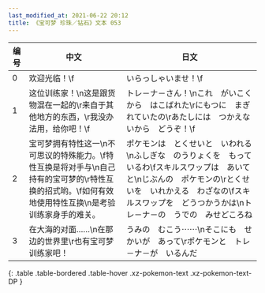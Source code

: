 ```yaml
---
last_modified_at: 2021-06-22 20:12
title: 《宝可梦 珍珠／钻石》文本 053
---
```

| 编号 | 中文 | 日文 |
| ---- | ---- | ---- |
| 0 | 欢迎光临！\f | いらっしゃいませ！\f |
| 1 | 这位训练家！\n这是跟货物混在一起的\r来自于其他地方的东西，\r我没办法用，给你吧！\f | トレ－ナ－さん！\nこれ　がいこくから　はこばれた\rにもつに　まぎれていたの\rあたしには　つかえないから　どうぞ！\f |
| 2 | 宝可梦拥有特性这一\n不可思议的特殊能力。\f特性互换是将对手与\n自己持有的宝可梦的\r特性互换的招式哟。\f如何有效地使用特性互换\n是考验训练家身手的难关。 | ポケモンは　とくせいと　いわれる\nふしぎな　のうりょくを　もっているわ\fスキルスワップは　あいてと\nじぶんの　ポケモンの\rとくせいを　いれかえる　わざなの\fスキルスワップを　どうつかうかは\nトレ－ナ－の　うでの　みせどころね |
| 3 | 在大海的对面……\n在那边的世界里\r也有宝可梦训练家吧！ | うみの　むこう⋯⋯\nそこにも　せかいが　あって\rポケモンと　トレ－ナ－が　いるんだ |
{: .table .table-bordered .table-hover .xz-pokemon-text .xz-pokemon-text-DP }